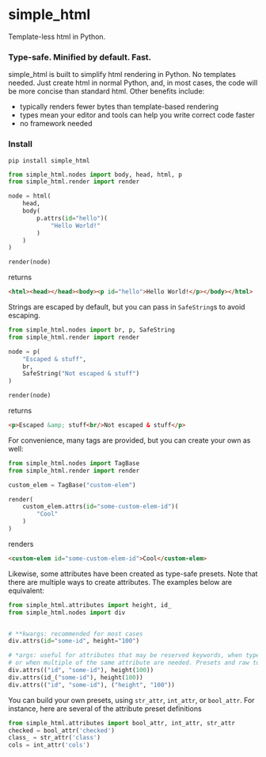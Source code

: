# simple_html

Template-less html in Python.

### Type-safe. Minified by default. Fast.

simple_html is built to simplify html rendering in Python. No templates needed. Just create html in 
normal Python, and, in most cases, the code will be more concise than standard html. Other benefits include:
- typically renders fewer bytes than template-based rendering
- types mean your editor and tools can help you write correct code faster
- no framework needed


### Install
`pip install simple_html`

```python
from simple_html.nodes import body, head, html, p
from simple_html.render import render

node = html(
    head,
    body(
        p.attrs(id="hello")( 
            "Hello World!"
        )
    )
)

render(node)
```

returns

```html
<html><head></head><body><p id="hello">Hello World!</p></body></html>
```


Strings are escaped by default, but you can pass in `SafeString`s to avoid escaping.

```python
from simple_html.nodes import br, p, SafeString
from simple_html.render import render

node = p(
    "Escaped & stuff",
    br,
    SafeString("Not escaped & stuff")
)

render(node)
```

returns
```html
<p>Escaped &amp; stuff<br/>Not escaped & stuff</p>
```

For convenience, many tags are provided, but you can create your own as well:

```python
from simple_html.nodes import TagBase 
from simple_html.render import render

custom_elem = TagBase("custom-elem")

render(
    custom_elem.attrs(id="some-custom-elem-id")(
        "Cool"
    )
)
```

renders

```html
<custom-elem id="some-custom-elem-id">Cool</custom-elem>
```

Likewise, some attributes have been created as type-safe presets. Note that there are multiple ways to create attributes. 
The examples below are equivalent:

```python
from simple_html.attributes import height, id_
from simple_html.nodes import div


# **kwargs: recommended for most cases
div.attrs(id="some-id", height="100")

# *args: useful for attributes that may be reserved keywords, when type constraints are desired, 
# or when multiple of the same attribute are needed. Presets and raw tuples can be used interchangeably. 
div.attrs(("id", "some-id"), height(100))
div.attrs(id_("some-id"), height(100))
div.attrs(("id", "some-id"), ("height", "100"))
```

You can build your own presets, using `str_attr`, `int_attr`, or `bool_attr`. For instance, here are
several of the attribute preset definitions

```python
from simple_html.attributes import bool_attr, int_attr, str_attr
checked = bool_attr('checked')
class_ = str_attr('class')
cols = int_attr('cols')
```

